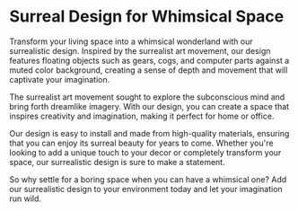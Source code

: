 <!--font:Poppins-->

# Surreal Design for Whimsical Space

Transform your living space into a whimsical wonderland with our surrealistic design. Inspired by the surrealist art movement, our design features floating objects such as gears, cogs, and computer parts against a muted color background, creating a sense of depth and movement that will captivate your imagination.

The surrealist art movement sought to explore the subconscious mind and bring forth dreamlike imagery. With our design, you can create a space that inspires creativity and imagination, making it perfect for home or office.

Our design is easy to install and made from high-quality materials, ensuring that you can enjoy its surreal beauty for years to come. Whether you're looking to add a unique touch to your decor or completely transform your space, our surrealistic design is sure to make a statement.

So why settle for a boring space when you can have a whimsical one? Add our surrealistic design to your environment today and let your imagination run wild.

<!--

Write me markdown content of website with wallpaper:

"A surrealist-inspired wallpaper with floating objects such as gears, cogs, and computer parts, against a background of muted colors."

The header of the page should not be copy of the text but rather a real content of the website which is using this wallpaper.


---


# Gear Up Your Walls with Surrealist-Inspired Wallpaper

Transform your space into a dreamlike world with our surrealist-inspired wallpaper. Featuring floating objects such as gears, cogs, and computer parts, this wallpaper is sure to add a touch of whimsy to any room.

Against a background of muted colors, the floating objects create a sense of movement and depth, making it an ideal choice for those looking to add a unique and dynamic element to their decor.

Our wallpaper is made from high-quality materials and is easy to install, ensuring that you can enjoy its surreal beauty for years to come.

So why wait? Gear up your walls today with our surreal-inspired wallpaper and take your decor to the next level!


---


Heading should not include word "wallpaper". The website should not be about the wallpaper itself, wallpaper is just a related background, rewrite whole content.


---


# Surrealistic Design for a Dreamlike Space

Elevate your living space with our surrealistic design that features floating objects such as gears, cogs, and computer parts. Against a backdrop of muted colors, this design creates a sense of movement and depth, making it an ideal choice for those looking to add a unique and dynamic element to their decor.

Our design is inspired by the surrealist art movement, which sought to explore the subconscious mind and bring forth dreamlike imagery. With our design, you can create a dreamlike space that inspires imagination and creativity.

Whether you're looking to transform your home or office, our design is sure to make a statement. It's easy to install and made from high-quality materials, ensuring that you can enjoy its surreal beauty for years to come.

So why settle for a mundane space when you can have a dreamlike one? Elevate your decor with our surrealistic design today and unlock the full potential of your space.


---


Heading is too long, rewrite whole content.


---


# Surrealistic Design for a Dreamlike Space

Add a touch of whimsy to your living space with our surrealistic design inspired by the surrealist art movement. Our design features floating objects such as gears, cogs, and computer parts against a backdrop of muted colors, creating a sense of movement and depth that will transform any room.

The surrealist art movement sought to explore the subconscious mind and bring forth dreamlike imagery. With our design, you can create a dreamlike space that inspires imagination and creativity.

Our design is easy to install and made from high-quality materials, ensuring that you can enjoy its surreal beauty for years to come. Whether you're looking to transform your home or office, our design is sure to make a statement and elevate your decor.

So why settle for a mundane space when you can have a dreamlike one? Add our surrealistic design to your space today and unlock the full potential of your environment.


---


Heading is too long, rewrite whole content.


---


# Surrealistic Design for a Whimsical Space

Transform your living space into a whimsical wonderland with our surrealistic design. Inspired by the surrealist art movement, our design features floating objects such as gears, cogs, and computer parts against a muted color background, creating a sense of depth and movement that will captivate your imagination.

The surrealist art movement sought to explore the subconscious mind and bring forth dreamlike imagery. With our design, you can create a space that inspires creativity and imagination, making it perfect for home or office.

Our design is easy to install and made from high-quality materials, ensuring that you can enjoy its surreal beauty for years to come. Whether you're looking to add a unique touch to your decor or completely transform your space, our surrealistic design is sure to make a statement.

So why settle for a boring space when you can have a whimsical one? Add our surrealistic design to your environment today and let your imagination run wild.


---


Write me a Google font which is best fitting for the website.

Pick from the list:
- Lobster
- Great Vibes
- Barlow Condensed
- Alegreya
- Playfair Display
- Inter
- Futura
- Montserrat
- Orbitron
- IBM Plex Sans
- Poppins
- Lato
- Exo 2
- Roboto
- Dancing Script
- Raleway
- Open Sans


Write just the font name nothing else.


---


Poppins

-->
